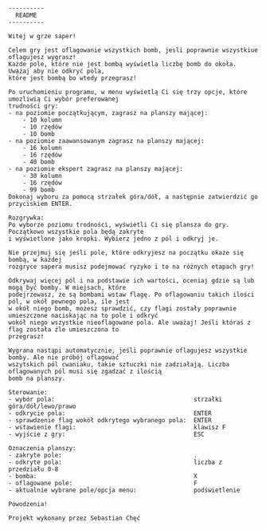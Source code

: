 
    ----------
      README
    ----------

    Witej w grze saper!

    Celem gry jest oflagowanie wszystkich bomb, jesli poprawnie wszystkiue oflagujesz wygrasz!
    Każde pole, które nie jest bombą wyświetla liczbę bomb do okoła. Uważaj aby nie odkryć pola,
    które jest bombą bo wtedy przegrasz!

    Po uruchomieniu programu, w menu wyświetlą Ci się trzy opcje, które umozliwią Ci wybór preferowanej
    trudności gry:
    - na poziomie początkującym, zagrasz na planszy mającej:
        - 10 kolumn
        - 10 rzędów
        - 10 bomb
    - na poziomie zaawansowanym zagrasz na planszy mającej:
        - 16 kolumn
        - 16 rzędów
        - 40 bomb
    - na poziomie ekspert zagrasz na planszy mającej:
        - 30 kolumn
        - 16 rzędów
        - 99 bomb
    Dokonaj wyboru za pomocą strzałek góra/dół, a następnie zatwierdzić go przyciskiem ENTER.

    Rozgrywka:
    Po wyborze poziomu trodności, wyświetli Ci się plansza do gry. Początkowo wszystkie pola będą zakryte
    i wyświetlone jako kropki. Wybierz jedno z pól i odkryj je.

    Nie przejmuj się jeśli pole, które odkryjesz na początku okaże się bombą, w każdej
    rozgryce sapera musisz podejmować ryzyko i to na różnych etapach gry!

    Odkrywaj więcej pól i na podstawie ich wartości, oceniaj gdzie są lub mogą być bomby. W miejsach, które
    podejrzewasz, że są bombami wstaw flagę. Po oflagowaniu takich ilości pól, w okół pewnego pola, ile jest
    w okół niego bomb, możesz sprawdzić, czy flagi zostały poprawnie umieszczone naciskając na to pole i odkryć
    wokół niego wszystkie nieoflagowane pola. Ale uważaj! Jeśli któraś z flag została źle umieszczona to
    przegrasz!

    Wygrana nastąpi automatycznie, jeśli poprawnie oflagujesz wszystkie bomby. Ale nie próbój oflagować
    wszytskich pól cwaniaku, takie sztuczki nie zadziałają. Liczba oflagowanych pól musi się zgadzać z ilością
    bomb na planszy.

    Sterowanie:
    - wybór pola:                                       strzałki góra/dół/lewo/prawo
    - odkrycie pola:                                    ENTER
    - sprawdzenie flag wokół odkrytego wybranego pola:  ENTER
    - wstawienie flagi:                                 klawisz F
    - wyjście z gry:                                    ESC

    Oznaczenia planszy:
    - zakryte pole:                                     .
    - odkryte pola:                                     liczba z przedziału 0-8
    - bomba:                                            X
    - oflagowane pole:                                  F
    - aktualnie wybrane pole/opcja menu:                podświetlenie

    Powodzenia!

    Projekt wykonany przez Sebastian Chęć
 
